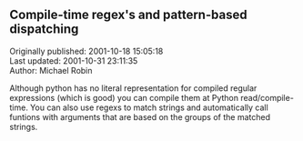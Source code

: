 ## Compile-time regex's and pattern-based dispatching  
Originally published: 2001-10-18 15:05:18  
Last updated: 2001-10-31 23:11:35  
Author: Michael Robin  
  
Although python has no literal representation for compiled
regular expressions (which is good) you can compile them
at Python read/compile-time. You can also use regexs to
match strings and automatically call funtions with arguments
that are based on the groups of the matched strings.